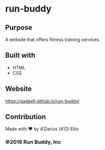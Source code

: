 # run-buddy

## Purpose
A website that offers fitness training services.

## Built with
* HTML
* CSS

## Website
https://gadaell.github.io/run-buddy/

## Contribution
Made with ❤️ by A'Darius (A'D) Ellis

### ©️2019 Run Buddy, Inc 
